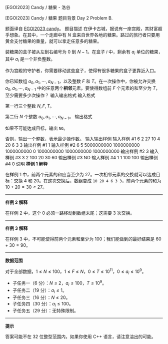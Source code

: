 



[EGOI2023] Candy / 糖果 - 洛谷














[EGOI2023] Candy / 糖果
题目背景
Day 2 Problem B.

题面译自 [EGOI2023 candy](https://egoi23.se/assets/tasks/day2/candy.pdf)。
题目描述
在伊卡古城，据说有一座宫殿，其财富超乎想象。在其中，一个走廊中有 $N$ 盒来自世界各地的糖果。路过的旅行者只要用黄金支付糖果的重量，就可以拿走任意多的糖果。

装糖果的盒子被从左到右编号为 $0$ 到 $N-1$。在盒子 $i$ 中，剩余有 $a_i$ 单位的糖果，其中 $a_i$ 是一个非负整数。

作为宫殿的守护者，你需要移动这些盒子，使得有很多糖果的盒子更靠近入口。

你已知数组 $a_0,a_1,\cdots,a_{N-1}$，以及整数 $F$ 和 $T$。在一次操作中，你被允许交换 $a_0,a_1,\cdots,a_{N-1}$ 中的任意两个**相邻**元素。要使得数组前 $F$ 个元素的和至少为 $T$，至少需要多少次操作？
输入输出格式
输入格式

第一行三个整数 $N,F,T$。

第二行 $N$ 个整数 $a_0,a_1,\cdots,a_{N-1}$。
输出格式

如果不可能达成目标，输出 `NO`。

否则，输出一个整数，表示最少操作数。
输入输出样例
输入样例 #1
6 2 27
10 4 20 6 3 3
输出样例 #1
1
输入样例 #2
6 5 5000000000
1000000000 1000000000 0 1000000000 1000000000 1000000000
输出样例 #2
3
输入样例 #3
3 2 100
20 30 60
输出样例 #3
NO
输入样例 #4
1 1 100
100
输出样例 #4
0
说明
**样例 $1$ 解释**

在样例 $1$ 中，前两个元素的和应当至少为 $27$。一次相邻元素的交换就可以达成目标：交换 $4$ 和 $20$。在这次交换后，数组变成 `10 20 4 6 3 3`，前两个元素的和为 $10+20=30\ge 27$。

---

**样例 $2$ 解释**

在样例 $2$ 中，这个 $0$ 必须一路移动到数组末尾；这需要 $3$ 次交换。

---

**样例 $3$ 解释**

在样例 $3$ 中，不可能使得前两个元素和至少为 $100$；我们能做到的最好结果是 $60+30=90$。

---

**数据范围**

对于全部数据，$1\le N\le 100$，$1\le F\le N$，$0\le T\le 10^{11}$，$0\le a_i\le 10^9$。

- 子任务一（$6$ 分）：$N\le 2$，$a_i\le 100$，$T\le 10^9$。
- 子任务二（$19$ 分）：$a_i\le 1$。
- 子任务三（$16$ 分）：$N\le 20$。
- 子任务四（$30$ 分）：$a_i\le 100$。
- 子任务五（$29$ 分）：无特殊限制。

---

**提示**

答案可能不在 $32$ 位整型范围内，如果你使用 C++ 语言，请注意溢出的可能。






